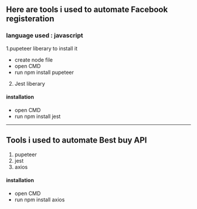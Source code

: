 ## Here are tools i used to automate Facebook registeration 
### language used : javascript
1.pupeteer liberary
to install it 
- create node file 
- open CMD 
- run npm install pupeteer 
2. Jest liberary 
#### installation 
- open CMD 
- run npm install jest 
---
## Tools i used to automate Best buy API 
1. pupeteer 
2. jest 
3. axios 
#### installation 
- open CMD 
- run npm install axios 
